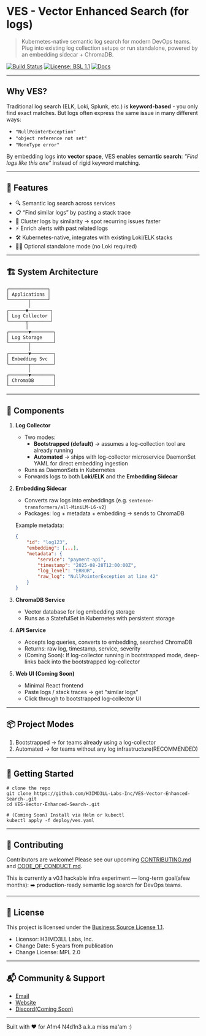 # VES - Vector Enhanced Search (for logs)

> Kubernetes-native semantic log search for modern DevOps teams.
> Plug into existing log collection setups or run standalone, powered by an embedding sidecar + ChromaDB.

[![Build Status](https://img.shields.io/badge/build-passing-brightgreen)]()
[![License: BSL 1.1](https://img.shields.io/badge/License-BSL%201.1-green.svg)](./LICENSE)
[![Docs](https://img.shields.io/badge/docs-coming%20soon-blue)]()

---

## Why VES?

Traditional log search (ELK, Loki, Splunk, etc.) is **keyword-based** - you only find exact matches. But logs often express the same issue in many different ways:

- `"NullPointerException"`
- `"object reference not set"`
- `"NoneType error"`

By embedding logs into **vector space**, VES enables **semantic search**:
*"Find logs like this one"* instead of rigid keyword matching.

---

## 🚀 Features
- 🔍 Semantic log search across services
- 📋 “Find similar logs” by pasting a stack trace
- 🧩 Cluster logs by similarity → spot recurring issues faster
- ⚡ Enrich alerts with past related logs
- 🛠️ Kubernetes-native, integrates with existing Loki/ELK stacks
- 🧑‍💻 Optional standalone mode (no Loki required)

---

## 🏗️ System Architecture

```
┌──────────────┐
│ Applications │
└───────┬──────┘
        │
┌──────▼────────┐
│ Log Collector │
└──────┬────────┘
       │
┌───────▼────────┐
│ Log Storage    │
└───────┬────────┘
        │
┌───────▼────────┐
│ Embedding Svc  │
└───────┬────────┘
        │
┌───────▼────────┐
│ ChromaDB       │
└────────────────┘
```
---

## 🔧 Components

1. **Log Collector**
   - Two modes:
     - **Bootstrapped (default)** → assumes a log-collection tool are already running
     - **Automated** → ships with log-collector microservice DaemonSet YAML for direct embedding ingestion
   - Runs as DaemonSets in Kubernetes
   - Forwards logs to both **Loki/ELK** and the **Embedding Sidecar**

2. **Embedding Sidecar**
   - Converts raw logs into embeddings (e.g. `sentence-transformers/all-MiniLM-L6-v2`)
   - Packages: log + metadata + embedding → sends to ChromaDB

   Example metadata:
   ```json
   {
       "id": "log123",
       "embedding": [...],
       "metadata": {
           "service": "payment-api",
           "timestamp": "2025-08-28T12:00:00Z",
           "log_level": "ERROR",
           "raw_log": "NullPointerException at line 42"
       }
   }
   ```

3. **ChromaDB Service**
   - Vector database for log embedding storage
   - Runs as a StatefulSet in Kubernetes with persistent storage

4. **API Service**
   - Accepts log queries, converts to embedding, searched ChromaDB
   - Returns: raw log, timestamp, service, severity
   - (Coming Soon): If log-collector running in bootstrapped mode, deep-links back into the bootstrapped log-collector

5. **Web UI (Coming Soon)**
   - Minimal React frontend
   - Paste logs / stack traces -> get "similar logs"
   - Click through to bootstrapped log-collector UI

---

## 📦 Project Modes
1. Bootstrapped -> for teams already using a log-collector
2. Automated -> for teams without any log infrastructure(RECOMMENDED)

---

## 🚀 Getting Started
```
# clone the repo
git clone https://github.com/H3IMD3LL-Labs-Inc/VES-Vector-Enhanced-Search-.git
cd VES-Vector-Enhanced-Search-.git

# (Coming Soon) Install via Helm or kubectl
kubectl apply -f deploy/ves.yaml
```

---

## 🤝 Contributing
Contributors are welcome!
Please see our upcoming [CONTRIBUTING.md](./CONTRIBUTING) and [CODE_OF_CONDUCT.md](./CODE_OF_CONDUCT).

This is currently a v0.1 hackable infra experiment — long-term goal(afew months): ➡️ production-ready semantic log search for DevOps teams.

---

## 📜 License
This project is licensed under the [Business Source License 1.1](./LICENSE).
- Licensor: H3IMD3LL Labs, Inc.
- Change Date: 5 years from publication
- Change License: MPL 2.0

---

## 📬 Community & Support
- [Email](mailto:dennis.njuguna@heimdelllabs.cloud)
- [Website](https://heimdelllabs.cloud/)
- [Discord(Coming Soon)]()

---

Built with ❤️ for A1m4 N4d1n3 a.k.a miss ma'am :)
